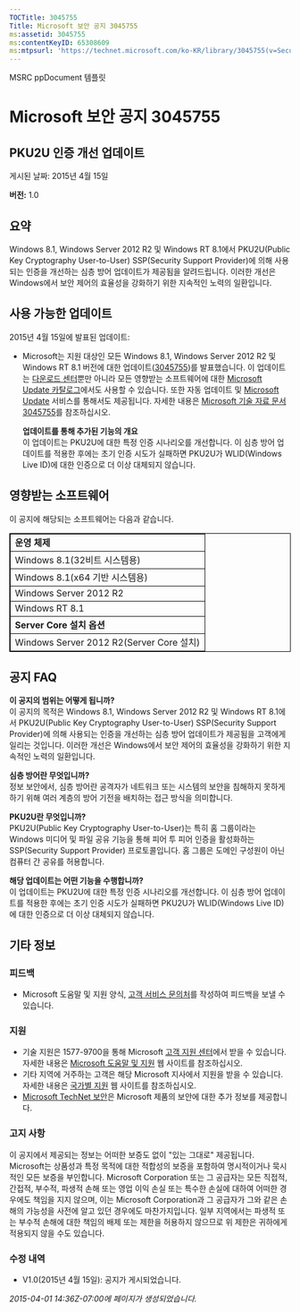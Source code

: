 ```yaml
---
TOCTitle: 3045755
Title: Microsoft 보안 공지 3045755
ms:assetid: 3045755
ms:contentKeyID: 65308609
ms:mtpsurl: 'https://technet.microsoft.com/ko-KR/library/3045755(v=Security.10)'
---
```


MSRC ppDocument 템플릿

Microsoft 보안 공지 3045755
===========================

PKU2U 인증 개선 업데이트
------------------------

게시된 날짜: 2015년 4월 15일

**버전:** 1.0

요약
----

<span id="sectionToggle0"></span>
Windows 8.1, Windows Server 2012 R2 및 Windows RT 8.1에서 PKU2U(Public Key Cryptography User-to-User) SSP(Security Support Provider)에 의해 사용되는 인증을 개선하는 심층 방어 업데이트가 제공됨을 알려드립니다. 이러한 개선은 Windows에서 보안 제어의 효율성을 강화하기 위한 지속적인 노력의 일환입니다.

사용 가능한 업데이트
--------------------

<span id="sectionToggle1"></span>
2015년 4월 15일에 발표된 업데이트:

-   Microsoft는 지원 대상인 모든 Windows 8.1, Windows Server 2012 R2 및 Windows RT 8.1 버전에 대한 업데이트([3045755](https://support.microsoft.com/ko-kr/kb/3045755))를 발표했습니다. 이 업데이트는 [다운로드 센터](https://www.microsoft.com/ko-kr/download/default.aspx)뿐만 아니라 모든 영향받는 소프트웨어에 대한 [Microsoft Update 카탈로그](https://catalog.update.microsoft.com/v7/site/install.aspx)에서도 사용할 수 있습니다. 또한 자동 업데이트 및 [Microsoft Update](https://update.microsoft.com/microsoftupdate/v6/vistadefault.aspx?ln=ko-kr) 서비스를 통해서도 제공됩니다. 자세한 내용은 [Microsoft 기술 자료 문서 3045755](https://support.microsoft.com/ko-kr/kb/3045755)를 참조하십시오.

    **업데이트를 통해 추가된 기능의 개요**   
    이 업데이트는 PKU2U에 대한 특정 인증 시나리오를 개선합니다. 이 심층 방어 업데이트를 적용한 후에는 초기 인증 시도가 실패하면 PKU2U가 WLID(Windows Live ID)에 대한 인증으로 더 이상 대체되지 않습니다.

영향받는 소프트웨어
-------------------

<span id="sectionToggle2"></span>
이 공지에 해당되는 소프트웨어는 다음과 같습니다.

 
<p> </p>
<table style="border:1px solid black;">
<colgroup>
<col width="100%" />
</colgroup>
<tbody>
<tr class="odd">
<td style="border:1px solid black;"><strong>운영 체제</strong></td>
</tr>
<tr class="even">
<td style="border:1px solid black;">Windows 8.1(32비트 시스템용)</td>
</tr>
<tr class="odd">
<td style="border:1px solid black;">Windows 8.1(x64 기반 시스템용)</td>
</tr>
<tr class="even">
<td style="border:1px solid black;">Windows Server 2012 R2</td>
</tr>
<tr class="odd">
<td style="border:1px solid black;">Windows RT 8.1</td>
</tr>
<tr class="even">
<td style="border:1px solid black;"><strong>Server Core 설치 옵션</strong></td>
</tr>
<tr class="odd">
<td style="border:1px solid black;">Windows Server 2012 R2(Server Core 설치)</td>
</tr>
</tbody>
</table>
  
공지 FAQ  
--------
  
<span id="sectionToggle3"></span>
**이 공지의 범위는 어떻게 됩니까?**    
이 공지의 목적은 Windows 8.1, Windows Server 2012 R2 및 Windows RT 8.1에서 PKU2U(Public Key Cryptography User-to-User) SSP(Security Support Provider)에 의해 사용되는 인증을 개선하는 심층 방어 업데이트가 제공됨을 고객에게 일리는 것입니다. 이러한 개선은 Windows에서 보안 제어의 효율성을 강화하기 위한 지속적인 노력의 일환입니다.
  
**심층 방어란 무엇입니까?**    
정보 보안에서, 심층 방어란 공격자가 네트워크 또는 시스템의 보안을 침해하지 못하게 하기 위해 여러 계층의 방어 기전을 배치하는 접근 방식을 의미합니다.
  
**PKU2U란 무엇입니까?**    
PKU2U(Public Key Cryptography User-to-User)는 특히 홈 그룹이라는 Windows 미디어 및 파일 공유 기능을 통해 피어 투 피어 인증을 활성화하는 SSP(Security Support Provider) 프로토콜입니다. 홈 그룹은 도메인 구성원이 아닌 컴퓨터 간 공유를 허용합니다.
  
**해당 업데이트는 어떤 기능을 수행합니까?**  
이 업데이트는 PKU2U에 대한 특정 인증 시나리오를 개선합니다. 이 심층 방어 업데이트를 적용한 후에는 초기 인증 시도가 실패하면 PKU2U가 WLID(Windows Live ID)에 대한 인증으로 더 이상 대체되지 않습니다.
  
기타 정보  
---------
  
<span id="sectionToggle4"></span>
### 피드백
  
-   Microsoft 도움말 및 지원 양식, [고객 서비스 문의처](https://support.microsoft.com/ko-kr/kb/?scid=sw;en;1257&amp;showpage=1&amp;ws=technet&amp;sd=tech)를 작성하여 피드백을 보낼 수 있습니다.
  
### 지원
  
-   기술 지원은 1577-9700을 통해 Microsoft [고객 지원 센터](https://go.microsoft.com/fwlink/?linkid=21131)에서 받을 수 있습니다. 자세한 내용은 [Microsoft 도움말 및 지원](https://support.microsoft.com/?ln=ko) 웹 사이트를 참조하십시오.  
-   기타 지역에 거주하는 고객은 해당 Microsoft 지사에서 지원을 받을 수 있습니다. 자세한 내용은 [국가별 지원](https://go.microsoft.com/fwlink/?linkid=21155) 웹 사이트를 참조하십시오.  
-   [Microsoft TechNet 보안](https://technet.microsoft.com/ko-kr/security/default.aspx)은 Microsoft 제품의 보안에 대한 추가 정보를 제공합니다.
  
### 고지 사항
  
이 공지에서 제공되는 정보는 어떠한 보증도 없이 "있는 그대로" 제공됩니다. Microsoft는 상품성과 특정 목적에 대한 적합성의 보증을 포함하여 명시적이거나 묵시적인 모든 보증을 부인합니다. Microsoft Corporation 또는 그 공급자는 모든 직접적, 간접적, 부수적, 파생적 손해 또는 영업 이익 손실 또는 특수한 손실에 대하여 어떠한 경우에도 책임을 지지 않으며, 이는 Microsoft Corporation과 그 공급자가 그와 같은 손해의 가능성을 사전에 알고 있던 경우에도 마찬가지입니다. 일부 지역에서는 파생적 또는 부수적 손해에 대한 책임의 배제 또는 제한을 허용하지 않으므로 위 제한은 귀하에게 적용되지 않을 수도 있습니다.
  
### 수정 내역
  
-   V1.0(2015년 4월 15일): 공지가 게시되었습니다.
  
*2015-04-01 14:36Z-07:00에 페이지가 생성되었습니다.*
